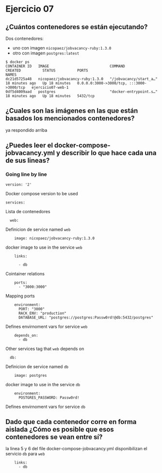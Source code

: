 # Ejercicio 07

## ¿Cuántos contenedores se están ejecutando?
Dos contenedores:
* uno con imagen `nicopaez/jobvacancy-ruby:1.3.0`
* otro con imagen `postgres:latest`

```
$ docker ps
CONTAINER ID   IMAGE                            COMMAND                  CREATED          STATUS          PORTS                                       NAMES
dc21d5725a48   nicopaez/jobvacancy-ruby:1.3.0   "/jobvacancy/start_a…"   18 minutes ago   Up 18 minutes   0.0.0.0:3000->3000/tcp, :::3000->3000/tcp   ejercicio07-web-1
0df5d4009aad   postgres                         "docker-entrypoint.s…"   18 minutes ago   Up 18 minutes   5432/tcp 
```


## ¿Cuales son las imágenes en las que están basados los mencionados contenedores?
ya respondido arriba

## ¿Puedes leer el docker-compose-jobvacancy.yml y describir lo que hace cada una de sus lineas?
### Going line by line




```
version: '2'
```
Docker compose version to be used

```
services: 
```
Lista de contenedores

```
  web: 
```
Definicion de service named `web`

```
    image: nicopaez/jobvacancy-ruby:1.3.0 
```
docker image to use in the service `web`

```
    links:

      - db
```
Cointainer relations
```
    ports: 
      - "3000:3000"
```
Mapping ports

```
    environment:
      PORT: "3000"
      RACK_ENV: "production"
      DATABASE_URL: "postgres://postgres:Passw0rd!@db:5432/postgres"
```
Defines envirnoment vars for service `web`

```
    depends_on:
      - db
```
Other services tag that `web` depends on


```
  db:
```
Definicion de service named `db`
```
    image: postgres
```
docker image to use in the service `db`
```
    environment:
      POSTGRES_PASSWORD: Passw0rd!
```
Defines envirnoment vars for service `db`

## Dado que cada contenedor corre en forma aislada ¿Cómo es posible que esos contenedores se vean entre sí?

la linea 5 y 6 del file docker-compose-jobvacancy.yml disponibilizan el servicio `db` para `web`

```
    links:
      - db
```
